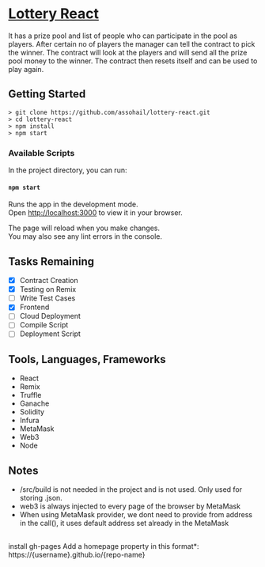 # [Lottery React](https://www.udemy.com/course/ethereum-and-solidity-the-complete-developers-guide/)

It has a prize pool and list of people who can participate in the pool as players. After certain no of players the manager can tell the contract to pick the winner. The contract will look at the players and will send all the prize pool money to the winner. The contract then resets itself and can be used to play again.

## Getting Started
```
> git clone https://github.com/assohail/lottery-react.git
> cd lottery-react
> npm install 
> npm start
```
### Available Scripts

In the project directory, you can run:

#### `npm start`

Runs the app in the development mode.\
Open [http://localhost:3000](http://localhost:3000) to view it in your browser.

The page will reload when you make changes.\
You may also see any lint errors in the console.

## Tasks Remaining
- [x] Contract Creation
- [x] Testing on Remix  
- [ ] Write Test Cases
- [x] Frontend
- [ ] Cloud Deployment 
- [ ] Compile Script
- [ ] Deployment Script

## Tools, Languages, Frameworks
* React
* Remix
* Truffle 
* Ganache
* Solidity
* Infura 
* MetaMask
* Web3
* Node

## Notes
* /src/build is not needed in the project and is not used. Only used for storing .json.
* web3 is always injected to every page of the browser by MetaMask
* When using MetaMask provider, we dont need to provide from address in the call(), it uses default address set already in the MetaMask 

##
install gh-pages
Add a homepage property in this format*: https://{username}.github.io/{repo-name}
